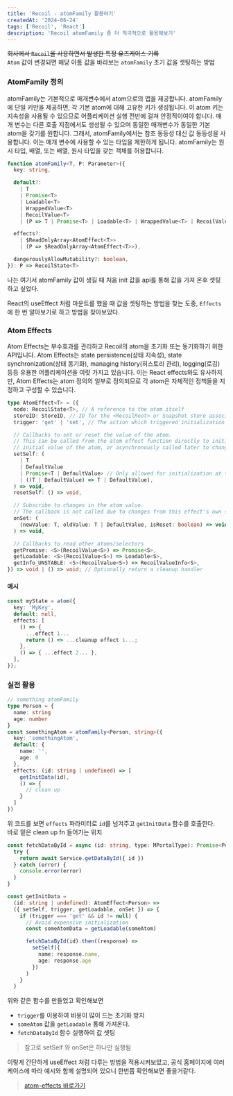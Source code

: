 ```yaml
---
title: 'Recoil - atomFamily 활용하기'
createdAt: '2024-06-24'
tags: ['Recoil', 'React']
description: 'Recoil atomFamily 좀 더 적극적으로 활용해보기'
---
```


~~회사에서 `Recoil`을 사용하면서 발생한 특정 유즈케이스 기록~~  
`Atom` 값이 변경되면 해당 아톰 값을 바라보는 `atomFamily` 초기 값을 셋팅하는 방법

### AtomFamily 정의

atomFamily는 기본적으로 매개변수에서 atom으로의 맵을 제공합니다. atomFamily에 단일 키만을 제공하면, 각 기본 atom에 대해 고유한 키가 생성됩니다. 이 atom 키는 지속성을 사용될 수 있으므로 어플리케이션 실행 전반에 걸쳐 안정적이여야 합니다. 매개 변수는 다른 호출 지점에서도 생성될 수 있으며 동일한 매개변수가 동일한 기본 atom을 갖기를 원합니다. 그래서, atomFamily에서는 참조 동등성 대신 값 동등성을 사용합니다. 이는 매개 변수에 사용할 수 있는 타입을 제한하게 됩니다. atomFamily는 원시 타입, 배열, 또는 배열, 원시 타입을 갖는 객체를 허용합니다.

```ts
function atomFamily<T, P: Parameter>({
  key: string,

  default?:
    | T
    | Promise<T>
    | Loadable<T>
    | WrappedValue<T>
    | RecoilValue<T>
    | (P => T | Promise<T> | Loadable<T> | WrappedValue<T> | RecoilValue<T>),

  effects?:
    | $ReadOnlyArray<AtomEffect<T>>
    | (P => $ReadOnlyArray<AtomEffect<T>>),

  dangerouslyAllowMutability?: boolean,
}): P => RecoilState<T>
```

나는 여기서 atomFamily 값이 생길 때 처음 init 값을 api를 통해 값을 가져 온후 셋팅하고 싶었다.

React의 useEffect 처럼 마운트를 했을 때 값을 셋팅하는 방법을 찾는 도중, `Effects`에 한 번 알아보기로 하고 방법을 찾아보았다.

### Atom Effects

Atom Effects는 부수효과를 관리하고 Recoil의 atom을 초기화 또는 동기화하기 위한 API입니다. Atom Effects는 state persistence(상태 지속성), state synchronization(상태 동기화), managing history(히스토리 관리), logging(로깅) 등등 유용한 어플리케이션을 여럿 가지고 있습니다. 이는 React effects와도 유사하지만, Atom Effects는 atom 정의의 일부로 정의되므로 각 atom은 자체적인 정책들을 지정하고 구성할 수 있습니다.

```ts
type AtomEffect<T> = ({
  node: RecoilState<T>, // A reference to the atom itself
  storeID: StoreID, // ID for the <RecoilRoot> or Snapshot store associated with this effect.
  trigger: 'get' | 'set', // The action which triggered initialization of the atom

  // Callbacks to set or reset the value of the atom.
  // This can be called from the atom effect function directly to initialize the
  // initial value of the atom, or asynchronously called later to change it.
  setSelf: (
    | T
    | DefaultValue
    | Promise<T | DefaultValue> // Only allowed for initialization at this time
    | ((T | DefaultValue) => T | DefaultValue),
  ) => void,
  resetSelf: () => void,

  // Subscribe to changes in the atom value.
  // The callback is not called due to changes from this effect's own setSelf().
  onSet: (
    (newValue: T, oldValue: T | DefaultValue, isReset: boolean) => void,
  ) => void,

  // Callbacks to read other atoms/selectors
  getPromise: <S>(RecoilValue<S>) => Promise<S>,
  getLoadable: <S>(RecoilValue<S>) => Loadable<S>,
  getInfo_UNSTABLE: <S>(RecoilValue<S>) => RecoilValueInfo<S>,
}) => void | () => void; // Optionally return a cleanup handler
```

#### 예시

```ts
const myState = atom({
  key: 'MyKey',
  default: null,
  effects: [
    () => {
      ...effect 1...
      return () => ...cleanup effect 1...;
    },
    () => { ...effect 2... },
  ],
});
```

### 실전 활용

```ts
// something atomFamily
type Person = {
  name: string
  age: number
}
const somethingAtom = atomFamily<Person, string>({
  key: 'somethingAtom',
  default: {
    name: '',
    age: 0
  },
  effects: (id: string | undefined) => [
    getInitData(id),
    () => {
      // clean up
    }
  ]
})
```

위 코드를 보면 `effects` 파라미터로 `id`를 넘겨주고 `getInitData` 함수를 호출한다.  
바로 밑은 clean up fn 들어가는 위치

```ts
const fetchDataById = async (id: string, type: MPortalType): Promise<Person> => {
  try {
    return await Service.getDataById({ id })
  } catch (error) {
    console.error(error)
  }
}

const getInitData =
  (id: string | undefined): AtomEffect<Person> =>
  ({ setSelf, trigger, getLoadable, onSet }) => {
    if (trigger === 'get' && id != null) {
      // Avoid expensive initialization
      const someAtomData = getLoadable(someAtom)

      fetchDataById(id).then((response) =>
        setSelf({
          name: response.name,
          age: response.age
        })
      )
    }
  }
```

위와 같은 함수를 만들었고 확인해보면

- `trigger`를 이용하여 비용이 많이 드는 초기화 방지
- `someAtom` 값을 `getLoadable` 통해 가져온다.
- `fetchDataById` 함수 실행하여 값 셋팅

> 참고로 setSelf 와 onSet은 하나만 실행됨

이렇게 간단하게 useEffect 처럼 다루는 방법을 적용시켜보았고, 공식 홈페이지에 여러 케이스에 따라 예시와 함께 설명되어 있으니
한번쯤 확인해보면 좋을거같다.

> [atom-effects 바로가기](https://recoiljs.org/ko/docs/guides/atom-effects)
